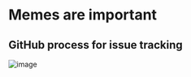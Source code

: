 # Memes are important

## GitHub process for issue tracking

![image](https://user-images.githubusercontent.com/48498823/225400565-b02a8790-911a-43e0-93a7-294e123bc088.png)
